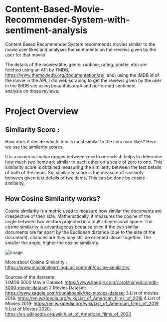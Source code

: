 # Content-Based-Movie-Recommender-System-with-sentiment-analysis

Content Based Recommender System recommends movies similar to the movie user likes and analyses the sentiments on the reviews given by the user for that movie\

The details of the movies(title, genre, runtime, rating, poster, etc) are fetched using an API by TMDB, https://www.themoviedb.org/documentation/api, and\ 
using the IMDB id of the movie in the API, I did web scraping to get the reviews given by the user in the IMDB site using beautifulsoup4 and performed sentiment \
analysis on those reviews.



# Project Overview
## Similarity Score :
How does it decide which item is most similar to the item user likes? Here we use the similarity scores.

It is a numerical value ranges between zero to one which helps to determine how much two items are similar to each other on a scale of zero to one. This similarity score is obtained measuring the similarity between the text details of both of the items. So, similarity score is the measure of similarity between given text details of two items. This can be done by cosine-similarity.

## How Cosine Similarity works?
Cosine similarity is a metric used to measure how similar the documents are irrespective of their size. Mathematically, it measures the cosine of the angle between two vectors projected in a multi-dimensional space. The cosine similarity is advantageous because even if the two similar documents are far apart by the Euclidean distance (due to the size of the document), chances are they may still be oriented closer together. The smaller the angle, higher the cosine similarity.

![image](https://user-images.githubusercontent.com/49829889/146650553-e74b4358-266c-4107-ab38-12f77fed11bb.png)


More about Cosine Similarity : https://www.machinelearningplus.com/nlp/cosine-similarity/

Sources of the datasets\
1.IMDB 5000 Movie Dataset: https://www.kaggle.com/carolzhangdc/imdb-5000-movie-dataset
2.Movies Dataset: https://www.kaggle.com/rounakbanik/the-movies-dataset
3.List of movies 2018: https://en.wikipedia.org/wiki/List_of_American_films_of_2018
4.List of Movies 2019: https://en.wikipedia.org/wiki/List_of_American_films_of_2019
5.List of Movies 2020: https://en.wikipedia.org/wiki/List_of_American_films_of_2020




